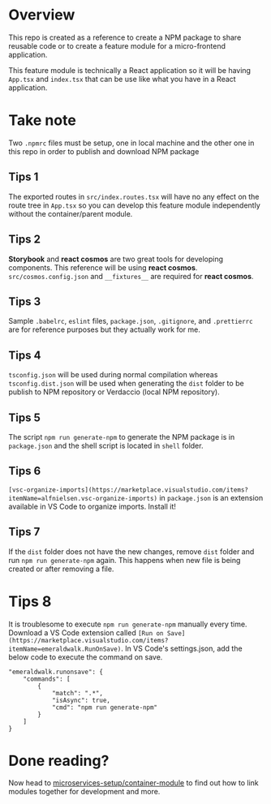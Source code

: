# Overview

This repo is created as a reference to create a NPM package to share reusable code or to create a feature module for a micro-frontend application.

This feature module is technically a React application so it will be having `App.tsx` and `index.tsx` that can be use like what you have in a React application.

# Take note
Two `.npmrc` files must be setup, one in local machine and the other one in this repo in order to publish and download NPM package

## Tips 1
The exported routes in `src/index.routes.tsx` will have no any effect on the route tree in `App.tsx` so you can develop this feature module independently without the container/parent module.

## Tips 2
**Storybook** and **react cosmos** are two great tools for developing components. This reference will be using **react cosmos**.\
`src/cosmos.config.json` and `__fixtures__` are required for **react cosmos**.

## Tips 3
Sample `.babelrc`, `eslint` files, `package.json`, `.gitignore`, and `.prettierrc` are for reference purposes but they actually work for me.

## Tips 4
`tsconfig.json` will be used during normal compilation whereas `tsconfig.dist.json` will be used when generating the `dist` folder to be publish to NPM repository or Verdaccio (local NPM repository).

## Tips 5
The script `npm run generate-npm` to generate the NPM package is in `package.json` and the shell script is located in `shell` folder.

## Tips 6
`[vsc-organize-imports](https://marketplace.visualstudio.com/items?itemName=alfnielsen.vsc-organize-imports)` in `package.json` is an extension available in VS Code to organize imports. Install it!

## Tips 7
If the `dist` folder does not have the new changes, remove `dist` folder and run `npm run generate-npm` again. This happens when new file is being created or after removing a file.

# Tips 8
It is troublesome to execute `npm run generate-npm` manually every time. Download a VS Code extension called `[Run on Save](https://marketplace.visualstudio.com/items?itemName=emeraldwalk.RunOnSave)`. In VS Code's settings.json, add the below code to execute the command on save. 
```
"emeraldwalk.runonsave": {
    "commands": [
        {
            "match": ".*",
            "isAsync": true,
            "cmd": "npm run generate-npm"
        }
    ]
}
```

# Done reading? 
Now head to [microservices-setup/container-module](https://github.com/calvertwong/TS-generic-code/tree/microservices/microservices-setup/container-module) to find out how to link modules together for development and more.
